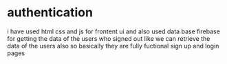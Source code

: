 # authentication
i have used html css and js for frontent ui and also used data base firebase for getting the data of the users who signed out like we can retrieve the data of the users also so basically they are fully fuctional sign up and login pages
